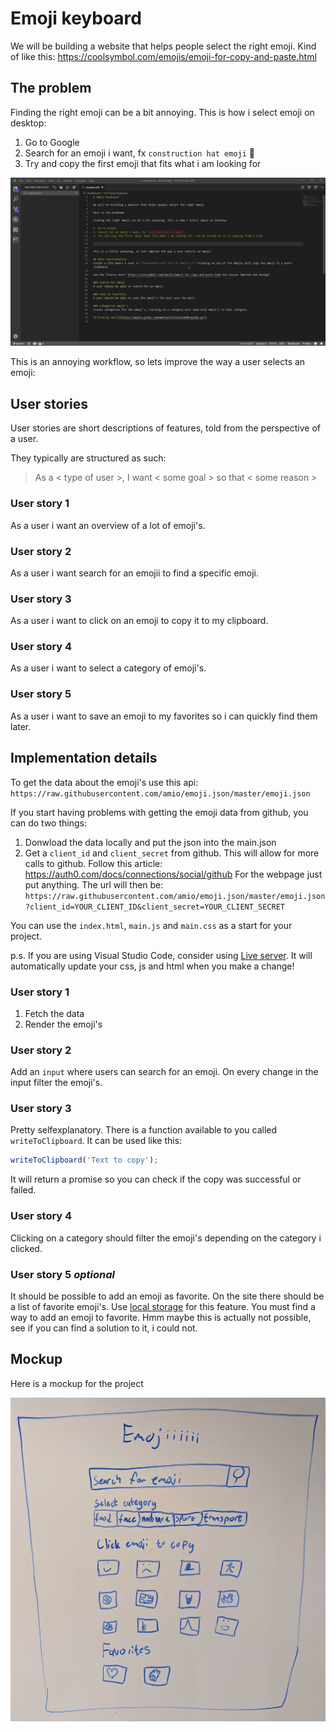 # Emoji keyboard

We will be building a website that helps people select the right emoji. Kind of like this: https://coolsymbol.com/emojis/emoji-for-copy-and-paste.html

## The problem

Finding the right emoji can be a bit annoying. This is how i select emoji on desktop:

1. Go to Google
2. Search for an emoji i want, fx `construction hat emoji` 👷
3. Try and copy the first emoji that fits what i am looking for

![Find emoji](assets/find-emoji.gif)

This is an annoying workflow, so lets improve the way a user selects an emoji:

## User stories

User stories are short descriptions of features, told from the perspective of a user.

They typically are structured as such:

> As a < type of user >, I want < some goal > so that < some reason >

### User story 1
As a user i want an overview of a lot of emoji's. 

### User story 2
As a user i want search for an emojii to find a specific emoji.

### User story 3
As a user i want to click on an emoji to copy it to my clipboard.

### User story 4
As a user i want to select a category of emoji's.

### User story 5
As a user i want to save an emoji to my favorites so i can quickly find them later.


## Implementation details

To get the data about the emoji's use this api: `https://raw.githubusercontent.com/amio/emoji.json/master/emoji.json`

If you start having problems with getting the emoji data from github, you can do two things:
1. Donwload the data locally and put the json into the main.json
2. Get a `client_id` and `client_secret` from github. This will allow for more calls to github. Follow this article: https://auth0.com/docs/connections/social/github For the webpage just put anything. The url will then be: `https://raw.githubusercontent.com/amio/emoji.json/master/emoji.json?client_id=YOUR_CLIENT_ID&client_secret=YOUR_CLIENT_SECRET`

You can use the `index.html`, `main.js` and `main.css` as a start for your project. 

p.s. If you are using Visual Studio Code, consider using [Live server](https://marketplace.visualstudio.com/items?itemName=ritwickdey.LiveServer). It will automatically update your css, js and html when you make a change!

### User story 1
1. Fetch the data
2. Render the emoji's

### User story 2
Add an `input` where users can search for an emoji. On every change in the input filter the emoji's.

### User story 3
Pretty selfexplanatory. There is a function available to you called `writeToClipboard`. It can be used like this:

```js
writeToClipboard('Text to copy');
```

It will return a promise so you can check if the copy was successful or failed.

### User story 4
Clicking on a category should filter the emoji's depending on the category i clicked. 

### User story 5 *optional*
It should be possible to add an emoji as favorite. On the site there should be a list of favorite emoji's. Use [local storage](https://blog.logrocket.com/the-complete-guide-to-using-localstorage-in-javascript-apps-ba44edb53a36/) for this feature. You must find a way to add an emoji to favorite. Hmm maybe this is actually not possible, see if you can find a solution to it, i could not.

## Mockup

Here is a mockup for the project

![Mockup](assets/mockup.jpg)
